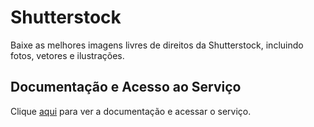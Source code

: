 # Shutterstock

Baixe as melhores imagens livres de direitos da Shutterstock, incluindo fotos, vetores e ilustrações.

## Documentação e Acesso ao Serviço

Clique [aqui](https://www.shutterstock.com) para ver a documentação e acessar o serviço.